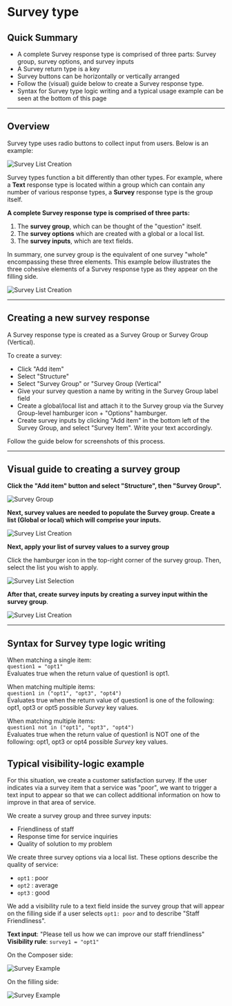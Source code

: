 # Survey type

## Quick Summary

* A complete Survey response type is comprised of three parts: Survey group, survey options, and survey inputs
* A Survey return type is a key
* Survey buttons can be horizontally or vertically arranged
* Follow the (visual) guide below to create a Survey response type.
* Syntax for Survey type logic writing and a typical usage example can be seen at the bottom of this page

---

## Overview  

Survey type uses radio buttons to collect input from users. Below is an example:

![Survey List Creation](types/survey-filling-side.png)


Survey types function a bit differently than other types.  For example, where a **Text** response type is located within a group which can contain any number of various response types, a **Survey** response type is the group itself. 

**A complete Survey response type is comprised of three parts:**

1. The **survey group**, which can be thought of the "question" itself.
2. The **survey options** which are created with a global or a local list. 
3. The **survey inputs**, which are text fields. 

In summary, one survey group is the equivalent of one survey "whole" encompassing these three elements. This example below illustrates the three cohesive elements of a Survey response type as they appear on the filling side.

![Survey List Creation](types/survey-filling-side-b.png)

---

## Creating a new survey response

A Survey response type is created as a Survey Group or Survey Group (Vertical). 

To create a survey:

* Click "Add item"
* Select "Structure"
* Select "Survey Group" or "Survey Group (Vertical"
* Give your survey question a name by writing in the Survey Group label field
* Create a global/local list and attach it to the Survey group via the Survey Group-level hamburger icon + "Options" hamburger.
* Create survey inputs by clicking "Add item" in the bottom left of the Survey Group, and select "Survey Item". Write your text accordingly.

Follow the guide below for screenshots of this process.

---

## Visual guide to creating a survey group
 
**Click the "Add item" button and select "Structure", then "Survey Group".**

![Survey Group](types/survey-group.png)

**Next, survey values are needed to populate the Survey group. Create a list (Global or local) which will comprise your inputs.**

![Survey List Creation](types/survey-input-list.png)

**Next, apply your list of survey values to a survey group**  

Click the hamburger icon in the top-right corner of the survey group. Then, select the list you wish to apply.

![Survey List Selection](types/select-survey-input-list.png)

**After that, create survey inputs by creating a survey input within the survey group**.

![Survey List Creation](types/create-survey-input.png)

---

## Syntax for Survey type logic writing

When matching a single item:  
`question1 = "opt1"`  
Evaluates true when the return value of question1 is opt1.

When matching multiple items:  
`question1 in ("opt1", "opt3", "opt4")`  
Evaluates true when the return value of question1 is one of the following: opt1, opt3 or opt5 possible *Survey* key values.

When matching multiple items:  
`question1 not in ("opt1", "opt3", "opt4")`  
Evaluates true when the return value of question1 is NOT one of the following: opt1, opt3 or opt4 possible *Survey* key values.

## Typical visibility-logic example

For this situation, we create a customer satisfaction survey. If the user indicates via a survey item that a service was "poor", we want to trigger a text input to appear so that we can collect additional information on how to improve in that area of service.

We create a survey group and three survey inputs:

* Friendliness of staff
* Response time for service inquiries
* Quality of solution to my problem

We create three survey options via a local list. These options describe the quality of service:

* `opt1` :  poor
* `opt2` :  average
* `opt3` :  good

We add a visibility rule to a text field inside the survey group that will appear on the filling side if a user selects `opt1: poor` and to describe "Staff Friendliness".

**Text input**: "Please tell us how we can improve our staff friendliness"
**Visibility rule**: `survey1 = "opt1"`

On the Composer side:

![Survey Example](types/survey-example1.png)

On the filling side:

![Survey Example](types/survey-example2.png)

